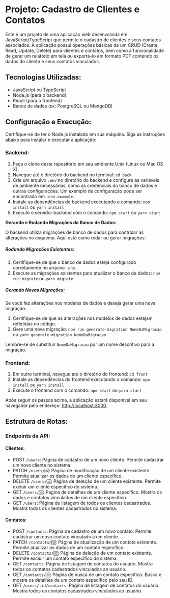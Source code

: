 # Projeto: Cadastro de Clientes e Contatos

Este é um projeto de uma aplicação web desenvolvida em JavaScript/TypeScript que permite o cadastro de clientes e seus contatos associados. A aplicação possui operações básicas de um CRUD (Create, Read, Update, Delete) para clientes e contatos, bem como a funcionalidade de gerar um relatório em tela ou exportá-lo em formato PDF contendo os dados do cliente e seus contatos vinculados.

## Tecnologias Utilizadas:

- JavaScript ou TypeScript
- Node.js (para o backend)
- React (para o frontend)
- Banco de dados (ex: PostgreSQL ou MongoDB)

## Configuração e Execução:

Certifique-se de ter o Node.js instalado em sua máquina. Siga as instruções abaixo para instalar e executar a aplicação:

### Backend:

1. Faça o clone deste repositório em seu ambiente Unix (Linux ou Mac OS X).
2. Navegue até o diretório do backend no terminal: `cd back`
3. Crie um arquivo `.env` no diretório do backend e configure as variáveis de ambiente necessárias, como as credenciais do banco de dados e outras configurações. Um exemplo de configuração pode ser encontrado em `.env.example`.
4. Instale as dependências do backend executando o comando: `npm install` ou `yarn install`
5. Execute o servidor backend com o comando: `npm start` ou `yarn start`

**Gerando e Rodando Migrações do Banco de Dados:**

O backend utiliza migrações de banco de dados para controlar as alterações no esquema. Aqui está como rodar ou gerar migrações:

##### Rodando Migrações Existentes:

1. Certifique-se de que o banco de dados esteja configurado corretamente no arquivo `.env`.
2. Execute as migrações existentes para atualizar o banco de dados: `npm run migrate` ou `yarn migrate`

##### Gerando Novas Migrações:

Se você fez alterações nos modelos de dados e deseja gerar uma nova migração:

1. Certifique-se de que as alterações nos modelos de dados estejam refletidas no código.
2. Gere uma nova migração: `npm run generate-migration NomeDaMigracao` ou `yarn generate-migration NomeDaMigracao`

Lembre-se de substituir `NomeDaMigracao` por um nome descritivo para a migração.

### Frontend:

1. Em outro terminal, navegue até o diretório do frontend: `cd front`
2. Instale as dependências do frontend executando o comando: `npm install` ou `yarn install`
3. Execute o frontend com o comando: `npm start` ou `yarn start`

Após seguir os passos acima, a aplicação estará disponível em seu navegador pelo endereço: [http://localhost:3000](http://localhost:3000).

## Estrutura de Rotas:

### Endpoints da API:

#### Clientes:

- POST `/users`: Página de cadastro de um novo cliente. Permite cadastrar um novo cliente no sistema.
- PATCH `/users/🆔`: Página de modificação de um cliente existente. Permite atualizar os dados de um cliente específico.
- DELETE `/users/🆔`: Página de deleção de um cliente existente. Permite excluir um cliente específico do sistema.
- GET `/users/🆔`: Página de detalhes de um cliente específico. Mostra os dados e contatos vinculados de um cliente específico.
- GET `/users`: Página de listagem de todos os clientes cadastrados. Mostra todos os clientes cadastrados no sistema.

#### Contatos:

- POST `/contacts`: Página de cadastro de um novo contato. Permite cadastrar um novo contato vinculado a um cliente.
- PATCH `/contacts/🆔`: Página de atualização de um contato existente. Permite atualizar os dados de um contato específico.
- DELETE `/contacts/🆔`: Página de deleção de um contato existente. Permite excluir um contato específico do sistema.
- GET `/contacts`: Página de listagem de contatos do usuário. Mostra todos os contatos cadastrados vinculados ao usuário.
- GET `/contacts/🆔`: Página de busca de um contato específico. Busca e mostra os detalhes de um contato específico pelo seu ID.
- GET `/users/:id/contacts`: Página de listagem de contatos do usuário. Mostra todos os contatos cadastrados vinculados ao usuário.
